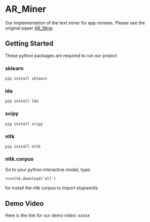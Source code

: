 # AR_Miner
Our implementation of the text miner for app reviews. Please see the original paper [AR_Mine](http://dl.acm.org/citation.cfm?id=2568263). 

## Getting Started

These python packages are required to run our project

### sklearn

```
pip install sklearn
```

### lda
```
pip install lda
```

### scipy
```
pip install scipy
```

### nltk
```
pip install nltk
```

### nltk.corpus

Go to your python interactive model, type:
```
>>>nltk.download('all')
```

for install the nltk corpus to import stopwords


## Demo Video

Here is the link for our demo video:
xxxxx
